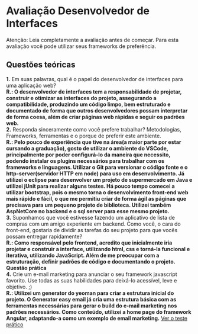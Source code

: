 # Avaliação Desenvolvedor de Interfaces

Atenção: Leia completamente a avaliação antes de começar. Para esta avaliação você pode utilizar seus frameworks de preferência.  
## Questões teóricas  
__1.__ Em suas palavras, qual é o papel do desenvolvedor de interfaces para uma aplicação web?  
__R.: O desenvolvedor de interfaces tem a responsabilidade de projetar, construir e otimizar as interfaces do projeto, assegurando a compatibilidade, produzindo um código limpo, bem estruturado e documentado de forma que outros desenvolvedores possam interpretar de forma coesa, além de criar páginas web rápidas e seguir os padrões web.__  
__2.__ Responda sinceramente como você prefere trabalhar? Metodologias, Frameworks, ferramentas e o porque de preferir este ambiente.   
__R.: Pelo pouco de experiência que tive na área(a maior parte por estar cursando a graduação), gosto de utilizar o ambiente do VSCode, principalmente por poder configurá-lo da maneira que necessito, podendo instalar os plugins necessários para trabalhar com os frameworks e linguagens.
	Utilizar o Git para versionar o código fonte e o http-server(servidor HTTP em node) para uso em desenvolvimento.
	Já utilizei o eclipse para desenvolver um projeto de supermercado em Java e utilizei jUnit para realizar alguns testes. Há pouco tempo comecei a utilizar bootstrap, pois o mesmo torna o desenvolvimento front-end web mais rápido e fácil, o que me permitiu criar de forma ágil as páginas que precisava para um pequeno projeto de biblioteca. Utilizei também AspNetCore no backend e o sql server para esse mesmo projeto.__  
__3.__ Suponhamos que você estivesse fazendo um aplicativo de lista de compras com um amigo experiente em backend. Como você, o cara do front-end, gostaria de dividir as tarefas do seu projeto para que vocês possam entregar rapidamente?  
__R.: Como responsável pelo frontend, acredito que inicialmente iria projetar e construir a interface, utilizando html, css e torná-la funcional e iterativa, utilizando JavaScript. Além de me preocupar com a estruturação, definir padrões de código e documentando o projeto.__  
__Questão prática__  
__4.__ Crie um e-mail marketing para anunciar o seu framework javascript favorito. Use todas as suas habilidades para deixá-lo acessível, leve e objetivo. ;)  
__R.: Utilizei um generator do yeoman para criar a estrutura inicial do projeto. O Generator easy email já cria uma estrutura básica com as ferramentas necessárias para gerar o build do e-mail marketing nos padrões necessários. Como conteúdo, utilizei a home page do framework Angular, adaptando-a como um exemplo de email marketing.__ 
[Ver o teste prático](https://rnataoliveira.github.io/teste-estagio-frontend/src/build/)